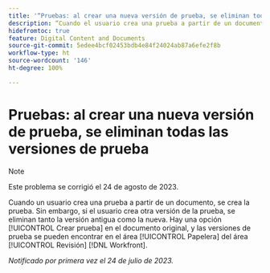 ```yaml
---
title: '“Pruebas: al crear una nueva versión de prueba, se eliminan todas las versiones de prueba”'
description: “Cuando el usuario crea una prueba a partir de un documento, se crea la prueba. Sin embargo, si el usuario crea otra versión de la prueba, se eliminan tanto la versión antigua como la nueva. Hay una opción [!UICONTROL Crear prueba] en el documento original, y las versiones de prueba se pueden encontrar en el área [!UICONTROL Papelera] del área [!UICONTROL Revisión]  [!DNL Workfront]”.
hidefromtoc: true
feature: Digital Content and Documents
source-git-commit: 5edee4bcf02453bdb4e84f24024ab87a6efe2f8b
workflow-type: ht
source-wordcount: '146'
ht-degree: 100%

---
```



# Pruebas: al crear una nueva versión de prueba, se eliminan todas las versiones de prueba

<!--WF and WFP TOCs-->

>[!NOTE]
>
>Este problema se corrigió el 24 de agosto de 2023.

Cuando un usuario crea una prueba a partir de un documento, se crea la prueba. Sin embargo, si el usuario crea otra versión de la prueba, se eliminan tanto la versión antigua como la nueva. Hay una opción [!UICONTROL Crear prueba] en el documento original, y las versiones de prueba se pueden encontrar en el área [!UICONTROL Papelera] del área [!UICONTROL Revisión] [!DNL Workfront].

_Notificado por primera vez el 24 de julio de 2023._

